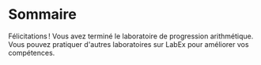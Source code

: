 # Sommaire

Félicitations ! Vous avez terminé le laboratoire de progression arithmétique. Vous pouvez pratiquer d'autres laboratoires sur LabEx pour améliorer vos compétences.
